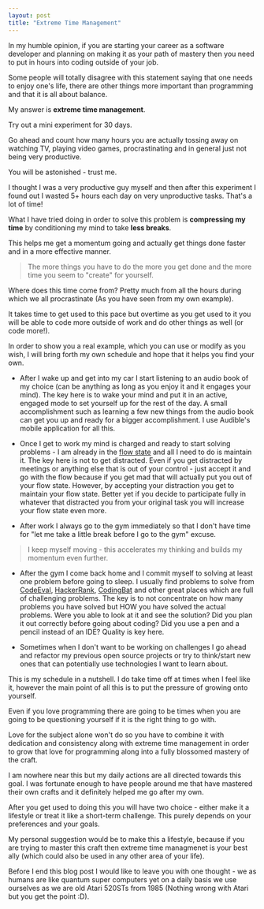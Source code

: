 ```yaml
---
layout: post
title: "Extreme Time Management"
---
```


In my humble opinion, if you are starting your career as a software developer and planning on making it as your path of mastery then you need to put in hours into coding outside of your job.

Some people will totally disagree with this statement saying that one needs to enjoy one's life, there are other things more important than programming and that it is all about balance. 

My answer is **extreme time management**.

Try out a mini experiment for 30 days. 

Go ahead and count how many hours you are actually tossing away on watching TV, playing video games, procrastinating and in general just not being very productive. 

You will be astonished - trust me. 

I thought I was a very productive guy myself and then after this experiment I found out I wasted 5+ hours each day on very unproductive tasks. That's a lot of time!

What I have tried doing in order to solve this problem is **compressing my time** by conditioning my mind to take **less breaks**.

This helps me get a momentum going and actually get things done faster and in a more effective manner.

> The more things you have to do the more you get done and the more time you seem to "create" for yourself. 

Where does this time come from? Pretty much from all the hours during which we all procrastinate (As you have seen from my own example). 

It takes time to get used to this pace but overtime as you get used to it you will be able to code more outside of work and do other things as well (or code more!).

In order to show you a real example, which you can use or modify as you wish, I will bring forth my own schedule and hope that it helps you find your own.

* After I wake up and get into my car I start listening to an audio book of my choice (can be anything as long as you enjoy it and it engages your mind). The key here is to wake your mind and put it in an active, engaged mode to set yourself up for the rest of the day. A small accomplishment such as learning a few new things from the audio book can get you up and ready for a bigger accomplishment. I use Audible's mobile application for all this.

* Once I get to work my mind is charged and ready to start solving problems - I am already in the [flow state](https://en.wikipedia.org/wiki/Flow_%28psychology%29 "flow state") and all I need to do is maintain it. The key here is not to get distracted. Even if you get distracted by meetings or anything else that is out of your control - just accept it and go with the flow because if you get mad that will actually put you out of your flow state. However, by accepting your distraction you get to maintain your flow state. Better yet if you decide to participate fully in whatever that distracted you from your original task you will increase your flow state even more.

* After work I always go to the gym immediately so that I don't have time for "let me take a little break before I go to the gym" excuse. 
 
> I keep myself moving - this accelerates my thinking and builds my momentum even further.

* After the gym I come back home and I commit myself to solving at least one problem before going to sleep. I usually find problems to solve from [CodeEval](http://codeeval.com/ "CodeEval"), [HackerRank](http://hackerrank.com/ "HackerRank"), [CodingBat](http://codingbat.com/ "CodingBat") and other great places which are full of challenging problems. The key is to not concentrate on how many problems you have solved but HOW you have solved the actual problems. Were you able to look at it and see the solution? Did you plan it out correctly before going about coding? Did you use a pen and a pencil instead of an IDE? Quality is key here.

* Sometimes when I don't want to be working on challenges I go ahead and refactor my previous open source projects or try to think/start new ones that can potentially use technologies I want to learn about.

This is my schedule in a nutshell. I do take time off at times when I feel like it, however the main point of all this is to put the pressure of growing onto yourself. 

Even if you love programming there are going to be times when you are going to be questioning yourself if it is the right thing to go with. 

Love for the subject alone won't do so you have to combine it with dedication and consistency along with extreme time management in order to grow that love for programming along into a fully blossomed mastery of the craft.

I am nowhere near this but my daily actions are all directed towards this goal. I was fortunate enough to have people around me that have mastered their own crafts and it definitely helped me go after my own.

After you get used to doing this you will have two choice - either make it a lifestyle or treat it like a short-term challenge. This purely depends on your preferences and your goals.

My personal suggestion would be to make this a lifestyle, because if you are trying to master this craft then extreme time managmenet is your best ally (which could also be used in any other area of your life).

Before I end this blog post I would like to leave you with one thought - we as humans are like quantum super computers yet on a daily basis we use ourselves as we are old Atari 520STs from 1985 (Nothing wrong with Atari but you get the point :D).
